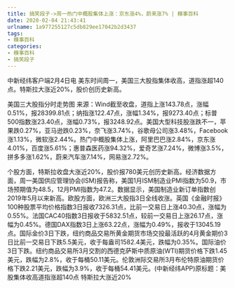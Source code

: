 ```yaml
---
title: 搞笑段子->周一热门中概股集体上涨：京东涨4%，蔚来涨7% | 糗事百科
date: 2020-02-04 21:43:41
urlname: 1a977255127c5db829ee17042b2d3437
tags: 
- 糗事百科
categories:
- 糗事百科
- 搞笑段子
---
```

中新经纬客户端2月4日电 美东时间周一，美国三大股指集体收高，道指涨超140点。特斯拉大涨近20%，股价创历史新高。

美国三大股指分时走势图 来源：Wind截至收盘，道指上涨143.78点，涨幅0.51%，报28399.81点；纳指涨122.47点，涨幅1.34%，报9273.40点；标普500指数涨23.40点，涨幅0.73%，报3248.92点。美国大型科技股涨跌不一，苹果跌0.27%，亚马逊跌0.23%，奈飞涨3.74%，谷歌母公司涨3.48%，Facebook涨1.13%，微软涨2.44%。热门中概股集体上涨，阿里巴巴涨2.84%，京东涨4.01%，百度涨5.61%；惠普森医药涨94.32%，爱奇艺涨7.24%，微博涨3.5%，拼多多涨1.62%，蔚来汽车涨7.14%，网易涨2.72%。

个股方面，特斯拉收盘大涨近20%，股价报780美元创历史新高。经济数据方面，周一美国供应管理协会(ISM)报告称，美国1月ISM制造业PMI指数为50.9，市场预期值为48.5，12月PMI指数为47.2。数据显示，美国制造业新订单指数创2019年5月以来新高。欧股方面，欧洲三大股指3日全线收涨。英国《金融时报》100种股票平均价格指数3日报收7326.31点，比前一交易日上涨40.30点，涨幅为0.55%。法国CAC40指数3日报收于5832.51点，较前一交易日上涨26.17点，涨幅为0.45%。德国DAX指数3日上涨63.22点，涨幅为0.49%，报收于13045.19点。国际金价3日下跌，纽约商品交易所黄金期货市场交投最活跃的4月黄金期价3日比前一交易日下跌5.5美元，收于每盎司1582.4美元，跌幅为0.35%。国际油价3日下跌。纽约商品交易所3月交割的西德克萨斯中质原油(WTI)期货价格下跌1.45美元，跌幅为2.8%，收于每桶50.11美元。伦敦洲际交易所3月布伦特原油期货价格下跌2.21美元，跌幅为3.9%，收于每桶54.41美元。(中新经纬APP)原标题：美股集体收高道指涨超140点 特斯拉大涨近20%


